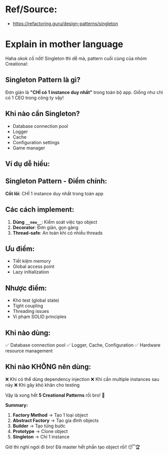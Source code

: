 # Ref/Source:
- https://refactoring.guru/design-patterns/singleton

# Explain in mother language
Haha okok cố nốt! Singleton thì dễ mà, pattern cuối cùng của nhóm Creational:

## Singleton Pattern là gì?
Đơn giản là **"CHỈ có 1 instance duy nhất"** trong toàn bộ app. Giống như chỉ có 1 CEO trong công ty vậy!

## Khi nào cần Singleton?
- Database connection pool
- Logger 
- Cache
- Configuration settings
- Game manager

## Ví dụ dễ hiểu:

## Singleton Pattern - Điểm chính:

**Cốt lõi**: CHỈ 1 instance duy nhất trong toàn app

## Các cách implement:

1. **Dùng `__new__`**: Kiểm soát việc tạo object
2. **Decorator**: Đơn giản, gọn gàng  
3. **Thread-safe**: An toàn khi có nhiều threads

## Ưu điểm:
- Tiết kiệm memory
- Global access point
- Lazy initialization

## Nhược điểm: 
- Khó test (global state)
- Tight coupling
- Threading issues
- Vi phạm SOLID principles

## Khi nào dùng:
✅ Database connection pool
✅ Logger, Cache, Configuration
✅ Hardware resource management

## Khi nào KHÔNG nên dùng:
❌ Khi có thể dùng dependency injection
❌ Khi cần multiple instances sau này
❌ Khi gây khó khăn cho testing

Vậy là xong hết **5 Creational Patterns** rồi bro! 🎉

**Summary:**
1. **Factory Method** → Tạo 1 loại object
2. **Abstract Factory** → Tạo gia đình objects  
3. **Builder** → Tạo từng bước
4. **Prototype** → Clone object
5. **Singleton** → Chỉ 1 instance

Giờ thì nghỉ ngơi đi bro! Đã master hết phần tạo object rồi! 😴🏆